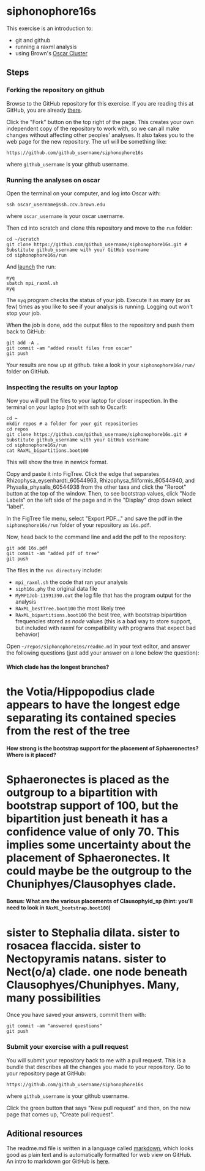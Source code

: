 # siphonophore16s

This exercise is an introduction to:

- git and github
- running a raxml analysis
- using Brown's [Oscar Cluster](https://web1.ccv.brown.edu/doc/getting-started.html)


## Steps

### Forking the repository on github

Browse to the GitHub repository for this exercise. If you are reading this at GitHub, you are already [there](https://github.com/Phylogenetics-Brown-BIOL1425/siphonophore16s).

Click the "Fork" button on the top right of the page. This creates your own independent copy of the repository to work with, so we can all make changes without affecting other peoples' analyses. It also takes you to the web page for the new repository. The url will be something like:

    https://github.com/github_username/siphonophore16s

where `github_username` is your github username.

### Running the analyses on oscar

Open the terminal on your computer, and log into Oscar with:

    ssh oscar_username@ssh.ccv.brown.edu

where `oscar_username` is your oscar username.

Then cd into scratch and clone this repository and move to the `run` folder:

    cd ~/scratch
    git clone https://github.com/github_username/siphonophore16s.git # Substitute github_username with your GitHub username
    cd siphonophore16s/run

And [launch](https://web1.ccv.brown.edu/doc/batch-jobs.html) the run:

    myq
    sbatch mpi_raxml.sh
    myq

The `myq` program checks the status of your job. Execute it as many (or as few) times as you like to see if your analysis is running. Logging out won't stop your job.

When the job is done, add the output files to the repository and push them back to GitHub:

    git add -A .
    git commit -am "added result files from oscar"
    git push

Your results are now up at github. take a look in your `siphonophore16s/run/` folder on GitHub.


### Inspecting the results on your laptop

Now you will pull the files to your laptop for closer inspection. In the terminal on your laptop (not with ssh to Oscar!):

	cd ~
	mkdir repos # a folder for your git repositories
	cd repos
    git clone https://github.com/github_username/siphonophore16s.git # Substitute github_username with your GitHub username
    cd siphonophore16s/run
    cat RAxML_bipartitions.boot100

This will show the tree in newick format. 

Copy and paste it into FigTree. Click the edge that separates Rhizophysa_eysenhardti_60544963, Rhizophysa_filiformis_60544940, and Physalia_physalis_60544938 from the other taxa and click the "Reroot" button at the top of the window. Then, to see bootstrap values, click "Node Labels" on the left side of the page and in the "Display" drop down select "label".

In the FigTree file menu, select "Export PDF..." and save the pdf in the `siphonophore16s/run` folder of your repository as `16s.pdf`.

Now, head back to the command line and add the pdf to the repository:

    git add 16s.pdf
    git commit -am "added pdf of tree"
    git push

The files in the `run directory` include:

- `mpi_raxml.sh` the code that ran your analysis
- `siph16s.phy` the original data file
- `MyMPIJob-11991390.out` the log file that has the program output for the analysis
- `RAxML_bestTree.boot100` the most likely tree
- `RAxML_bipartitions.boot100` the best tree, with bootstrap bipartition frequencies stored as *node* values (this is a bad way to store support, but included with raxml for compatibility with programs that expect bad behavior)



Open `~/repos/siphonophore16s/readme.md` in your text editor, and answer the following questions (just add your answer on a lone below the question):

#### Which clade has the longest branches?
# the Votia/Hippopodius clade appears to have the longest edge separating its contained species from the rest of the tree


#### How strong is the bootstrap support for the placement of Sphaeronectes? Where is it placed?
# Sphaeronectes is placed as the outgroup to a bipartition with bootstrap support of 100, but the bipartition just beneath it has a confidence value of only 70. This implies some uncertainty about the placement of Sphaeronectes. It could maybe be the outgroup to the Chuniphyes/Clausophyes clade.

#### Bonus: What are the various placements of Clausophyid_sp (hint: you'll need to look in `RAxML_bootstrap.boot100`)
# sister to Stephalia dilata. sister to rosacea flaccida. sister to Nectopyramis natans. sister to Nect(o/a) clade. one node beneath Clausophyes/Chuniphyes. Many, many possibilities



Once you have saved your answers, commit them with:

    git commit -am "answered questions"
    git push


### Submit your exercise with a pull request

You will submit your repository back to me with a pull request. This is a bundle that describes all the changes you made to your repository. Go to your repository page at GitHub:

    https://github.com/github_username/siphonophore16s

where `github_username` is your github username.

Click the green button that says "New pull request" and then, on the new page that comes up, "Create pull request".

## Aditional resources

The readme.md file is written in a language called [markdown](https://daringfireball.net/projects/markdown/syntax), which looks good as plain text and is automatically formatted for web view on GitHub. An intro to markdown gor GitHub is [here](https://guides.github.com/features/mastering-markdown/).
